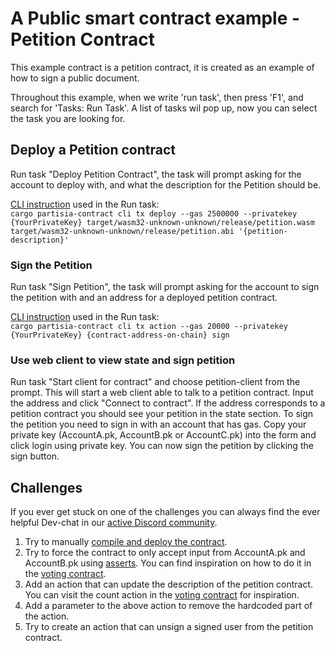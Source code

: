 # A Public smart contract example - Petition Contract

This example contract is a petition contract, it is created as an example of how to sign a public document.

Throughout this example, when we write 'run task', then press 'F1', and search for 'Tasks: Run Task'.
A list of tasks wil pop up, now you can select the task you are looking for.

## Deploy a Petition contract

Run task "Deploy Petition Contract", the task will prompt asking for the account to deploy with,
and what the description for the Petition should be.

[CLI instruction](https://partisiablockchain.gitlab.io/documentation/smart-contracts/smart-conract-tools-overview.html#the-command-line-interface-cli)
used in the Run task:
<br>
`cargo partisia-contract cli tx deploy --gas 2500000 --privatekey {YourPrivateKey} target/wasm32-unknown-unknown/release/petition.wasm target/wasm32-unknown-unknown/release/petition.abi '{petition-description}'`

### Sign the Petition

Run task "Sign Petition", the task will prompt asking for the account to sign the petition with
and an address for a deployed petition contract.

[CLI instruction](https://partisiablockchain.gitlab.io/documentation/smart-contracts/smart-conract-tools-overview.html#the-command-line-interface-cli)
used in the Run task:
<br>
`cargo partisia-contract cli tx action --gas 20000 --privatekey {YourPrivateKey} {contract-address-on-chain} sign`

### Use web client to view state and sign petition

Run task "Start client for contract" and choose petition-client from the prompt.
This will start a web client able to talk to a petition contract. Input the address and click "Connect to contract".
If the address corresponds to a petition contract you should see your petition in the state section.
To sign the petition you need to sign in with an account that has gas. Copy your private key (AccountA.pk, AccountB.pk
or AccountC.pk)
into the form and click login using private key. You can now sign the petition by clicking the sign button.

## Challenges

If you ever get stuck on one of the challenges you can always find the ever helpful Dev-chat in
our [active Discord community](https://partisiablockchain.gitlab.io/documentation/get-support-from-pbc-community.html).

1. Try to
   manually [compile and deploy the contract](https://partisiablockchain.gitlab.io/documentation/smart-contracts/compile-and-deploy-contracts.html).
2. Try to force the contract to only accept input from AccountA.pk and AccountB.pk
   using [asserts](https://doc.rust-lang.org/std/macro.assert.html). You can find inspiration on how to do it in
   the [voting contract](https://gitlab.com/partisiablockchain/language/example-contracts/-/blob/main/voting/src/lib.rs?ref_type=heads).
3. Add an action that can update the description of the petition contract. You can visit the count action in
   the [voting contract](https://gitlab.com/partisiablockchain/language/example-contracts/-/blob/main/voting/src/lib.rs?ref_type=heads#L116)
   for inspiration.
4. Add a parameter to the above action to remove the hardcoded part of the action.
5. Try to create an action that can unsign a signed user from the petition contract. 